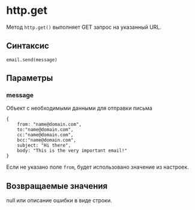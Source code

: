# http.get

Метод `http.get()` выполняет GET запрос на указанный URL.

## Синтаксис

```
email.send(message)
```

## Параметры

### message
Объект с необходимыми данными для отправки письма

```
{
    from: "name@domain.com",
    to:"name@domain.com",
    cc:"name@domain.com",
    bcc:"name@domain.com",
    subject: "Hi there",
    body: "This is the very important email!"
}
```

Если не указано поле `from`, будет использовано значение из настроек.  

## Возвращаемые значения

null или описание ошибки в виде строки.